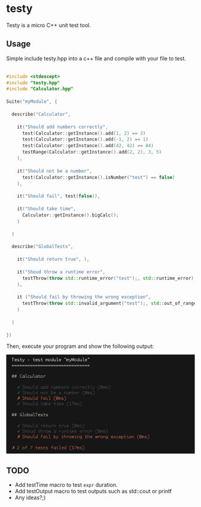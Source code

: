 testy
=====

Testy is a micro C++ unit test tool.

Usage
-----

Simple include testy.hpp into a c++ file and compile with your file to test.

```c++

#include <stdexcept>
#include "testy.hpp"
#include "Calculator.hpp"

Suite("myModule", {

  describe("Calculator",

    it("Should add numbers correctly",
      test(Calculator::getInstance().add(1, 2) == 3)
      test(Calculator::getInstance().add(-1, 2) == 1)
      test(Calculator::getInstance().add(42, 42) == 84)
      testRange(Calculator::getInstance().add(2, 2), 3, 5)
    ),

    it("Should not be a number",
      test(Calculator::getInstance().isNumber("test") == false)
    ),

    it("Should fail", test(false)),

    it("Should take time",
      Calculator::getInstance().bigCalc();
    )

  )

  describe("GlobalTests",

    it("Should return true", ),

    it("Shoud throw a runtime error",
      testThrow(throw std::runtime_error("test");, std::runtime_error)
    ),

    it ("Should fail by throwing the wrong exception",
      testThrow(throw std::invalid_argument("test");, std::out_of_range)
    )

  )

})

```

Then, execute your program and show the following output:

![myImage](example.png)

TODO
----

- Add testTime macro to test `expr` duration.
- Add testOutput macro to test outputs such as std::cout or printf
- Any ideas?;)

